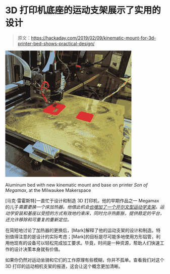 # 3D 打印机底座的运动支架展示了实用的设计

> 原文：<https://hackaday.com/2019/02/09/kinematic-mount-for-3d-printer-bed-shows-practical-design/>

![](img/d4f8216e6b8fac6967ab3abfafecfd6c.png)

Aluminum bed with new kinematic mount and base on printer *Son of Megamax*, at the Milwaukee Makerspace

[马克·雷霍斯特]一直忙于设计和制造 3D 打印机，他的早期作品之一 Megamax 的儿子*需要更换一个床加热器。他借此机会[也增加了一个开尔文型运动学支架](https://drmrehorst.blogspot.com/2019/01/son-of-megamax-gets-new-y-axis.html)。运动学安装和基座以受控的方式有效地约束床，同时允许热膨胀，提供稳定的平台，还允许移除和可重复的重新定位。*

在简短地讨论了加热器的更换后，[Mark]解释了他的运动支架的设计和制造。特别值得注意的是设计的实际考虑；[Mark]的目标是尽可能多地使用方形铝管，利用他现有的设备可以轻松完成加工要求。毕竟，时间是一种资源，帮助人们快速工作的设计决策本身就有价值。

如果你仍然对运动坐骑和它们的工作原理有些模糊，你并不孤单。查看我们对这个 3D 打印的运动相机支架的报道，这会让这个概念更加清晰。